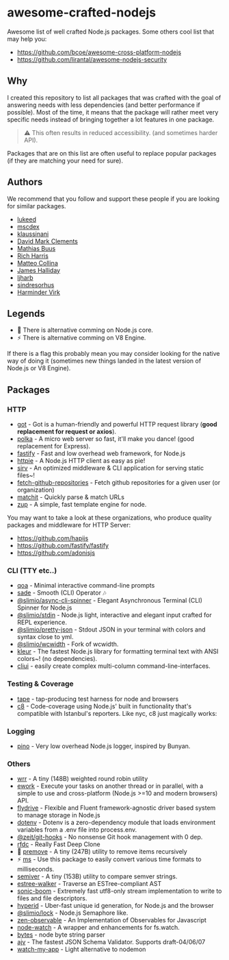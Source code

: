 # awesome-crafted-nodejs
Awesome list of well crafted Node.js packages. Some others cool list that may help you:
- https://github.com/bcoe/awesome-cross-platform-nodejs
- https://github.com/lirantal/awesome-nodejs-security

## Why
I created this repository to list all packages that was crafted with the goal of answering needs with less dependencies (and better performance if possible). Most of the time, it means that the package will rather meet very specific needs instead of bringing together a lot features in one package.

> ⚠️ This often results in reduced accessibility. (and sometimes harder API).

Packages that are on this list are often useful to replace popular packages (if they are matching your need for sure).

## Authors
We recommend that you follow and support these people if you are looking for similar packages.

- [lukeed](https://github.com/lukeed)
- [mscdex](https://github.com/mscdex)
- [klaussinani](https://github.com/klaussinani)
- [David Mark Clements](https://github.com/davidmarkclements)
- [Mathias Buus](https://github.com/mafintosh)
- [Rich Harris](https://github.com/Rich-Harris)
- [Matteo Collina](https://github.com/mcollina)
- [James Halliday](https://github.com/substack)
- [ljharb](https://github.com/ljharb)
- [sindresorhus](https://github.com/sindresorhus)
- [Harminder Virk](https://github.com/thetutlage)

## Legends
- 🐢 There is alternative comming on Node.js core.
- ⚡️ There is alternative comming on V8 Engine.

If there is a flag this probably mean you may consider looking for the native way of doing it (sometimes new things landed in the latest version of Node.js or V8 Engine).

## Packages

### HTTP

- [got](https://github.com/sindresorhus/got#readme) - Got is a human-friendly and powerful HTTP request library (**good replacement for request or axios**).
- [polka](https://github.com/lukeed/polka#readme) - A micro web server so fast, it'll make you dance! (good replacement for Express).
- [fastify](https://github.com/fastify/fastify) - Fast and low overhead web framework, for Node.js
- [httpie](https://github.com/lukeed/httpie#readme) - A Node.js HTTP client as easy as pie!
- [sirv](https://github.com/lukeed/sirv#readme) - An optimized middleware & CLI application for serving static files~!
- [fetch-github-repositories](https://github.com/fraxken/fetch-github-repositories) - Fetch github repositories for a given user (or organization)
- [matchit](https://github.com/lukeed/matchit) - Quickly parse & match URLs
- [zup](https://github.com/mscdex/zup) - A simple, fast template engine for node.

You may want to take a look at these organizations, who produce quality packages and middleware for HTTP Server:
- https://github.com/hapijs
- https://github.com/fastify/fastify
- https://github.com/adonisjs

### CLI (TTY etc..)

- [qoa](https://github.com/klaussinani/qoa#readme) - Minimal interactive command-line prompts
- [sade](https://github.com/lukeed/sade) - Smooth (CLI) Operator 🎶
- [@slimio/async-cli-spinner](https://github.com/SlimIO/Async-cli-spinner) - Elegant Asynchronous Terminal (CLI) Spinner for Node.js
- [@slimio/stdin](https://github.com/SlimIO/stdin) - Node.js light, interactive and elegant input crafted for REPL experience.
- [@slimio/pretty-json](https://github.com/SlimIO/Pretty-JSON) - Stdout JSON in your terminal with colors and syntax close to yml.
- [@slimio/wcwidth](https://github.com/SlimIO/wcwidth) - Fork of wcwidth.
- [kleur](https://github.com/lukeed/kleur#readme) - The fastest Node.js library for formatting terminal text with ANSI colors~! (no dependencies).
- [cliui](https://github.com/yargs/cliui#readme) - easily create complex multi-column command-line-interfaces.

### Testing & Coverage
- [tape](https://github.com/substack/tape) - tap-producing test harness for node and browsers
- [c8](https://github.com/bcoe/c8#readme) - Code-coverage using Node.js' built in functionality that's compatible with Istanbul's reporters. Like nyc, c8 just magically works:

### Logging
- [pino](https://github.com/pinojs/pino) - Very low overhead Node.js logger, inspired by Bunyan.

### Others

- [wrr](https://github.com/lukeed/wrr) - A tiny (148B) weighted round robin utility
- [ework](https://github.com/zakodium/ework#readme) - Execute your tasks on another thread or in parallel, with a simple to use and cross-platform (Node.js >=10 and modern browsers) API.
- [flydrive](https://github.com/Slynova-Org/flydrive) - Flexible and Fluent framework-agnostic driver based system to manage storage in Node.js
- [dotenv](https://github.com/motdotla/dotenv#readme) - Dotenv is a zero-dependency module that loads environment variables from a .env file into process.env.
- [@zeit/git-hooks](https://github.com/zeit/git-hooks) - No nonsense Git hook management with 0 dep.
- [rfdc](https://github.com/davidmarkclements/rfdc#readme) - Really Fast Deep Clone
- 🐢 [premove](https://github.com/lukeed/premove) - A tiny (247B) utility to remove items recursively
- ⚡️ [ms](https://github.com/zeit/ms) - Use this package to easily convert various time formats to milliseconds.
- [semiver](https://github.com/lukeed/semiver) - A tiny (153B) utility to compare semver strings.
- [estree-walker](https://github.com/Rich-Harris/estree-walker) - Traverse an ESTree-compliant AST
- [sonic-boom](https://github.com/mcollina/sonic-boom) - Extremely fast utf8-only stream implementation to write to files and file descriptors.
- [hyperid](https://github.com/mcollina/hyperid) - Uber-fast unique id generation, for Node.js and the browser
- [@slimio/lock](https://github.com/SlimIO/Lock) - Node.js Semaphore like.
- [zen-observable](https://github.com/zenparsing/zen-observable) - An Implementation of Observables for Javascript
- [node-watch](https://github.com/yuanchuan/node-watch#readme) - A wrapper and enhancements for fs.watch.
- [bytes](https://github.com/visionmedia/bytes.js#readme) - node byte string parser
- [ajv](https://github.com/epoberezkin/ajv) - The fastest JSON Schema Validator. Supports draft-04/06/07 
- [watch-my-app](https://github.com/fraxken/watchapp) - Light alternative to nodemon
